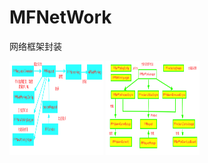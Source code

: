 # MFNetWork
网络框架封装

<img src="https://github.com/mafeng-Bryant/MFNetWork/blob/master/network-1.png" width="150" height="150" alt="图片加载失败时，显示这段字"/>


<img src="https://github.com/mafeng-Bryant/MFNetWork/blob/master/network-2.png" width="150" height="150" alt="图片加载失败时，显示这段字"/>
